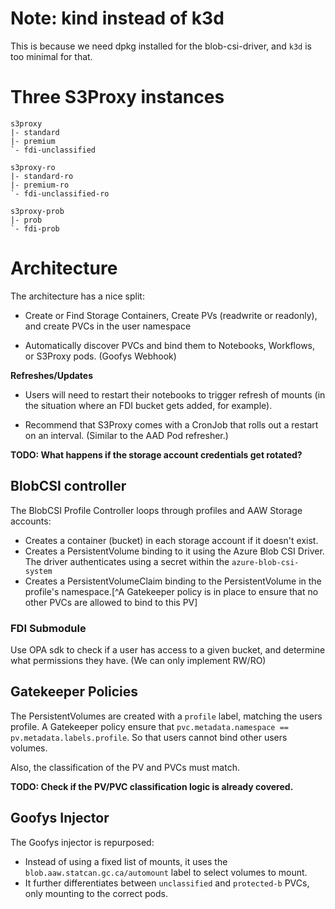 # Note: kind instead of k3d

This is because we need dpkg installed for the blob-csi-driver, and `k3d` is too minimal for that.

# Three S3Proxy instances

```
s3proxy
|- standard
|- premium
`- fdi-unclassified

s3proxy-ro
|- standard-ro
|- premium-ro
`- fdi-unclassified-ro

s3proxy-prob
|- prob
`- fdi-prob
```

# Architecture

The architecture has a nice split:

- Create or Find Storage Containers, Create PVs (readwrite or readonly), and create PVCs in the user namespace

- Automatically discover PVCs and bind them to Notebooks, Workflows, or S3Proxy pods. (Goofys Webhook)

**Refreshes/Updates**

- Users will need to restart their notebooks to trigger refresh of mounts (in the situation where an FDI bucket gets added, for example).

- Recommend that S3Proxy comes with a CronJob that rolls out a restart on an interval. (Similar to the AAD Pod refresher.)

**TODO: What happens if the storage account credentials get rotated?**

## BlobCSI controller

The BlobCSI Profile Controller loops through profiles and AAW Storage accounts:

- Creates a container (bucket) in each storage account if it doesn't exist.
- Creates a PersistentVolume binding to it using the Azure Blob CSI Driver. The driver authenticates using a secret within the `azure-blob-csi-system`
- Creates a PersistentVolumeClaim binding to the PersistentVolume in the profile's namespace.[^A Gatekeeper policy is in place to ensure that no other PVCs are allowed to bind to this PV]

### FDI Submodule

Use OPA sdk to check if a user has access to a given bucket, and determine what permissions they have. (We can only implement RW/RO)

## Gatekeeper Policies

The PersistentVolumes are created with a `profile` label, matching the users profile. A Gatekeeper policy ensure that `pvc.metadata.namespace == pv.metadata.labels.profile`. So that users cannot bind other users volumes.

Also, the classification of the PV and PVCs must match. 

**TODO: Check if the PV/PVC classification logic is already covered.**

## Goofys Injector

The Goofys injector is repurposed:

- Instead of using a fixed list of mounts, it uses the `blob.aaw.statcan.gc.ca/automount` label to select volumes to mount.
- It further differentiates between `unclassified` and `protected-b` PVCs, only mounting to the correct pods.
